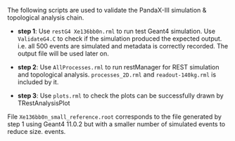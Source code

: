 The following scripts are used to validate the PandaX-III simulation & topological analysis chain.

- **step 1**: Use `restG4 Xe136bb0n.rml` to run test Geant4 simulation. Use `ValidateG4.C` to check if the simulation
  produced the expected output. i.e. all 500 events are simulated and metadata is correctly recorded. The output file
  will be used later on.

- **step 2**: Use `AllProcesses.rml` to run restManager for REST simulation and topological analysis. `processes_2D.rml`
  and `readout-140kg.rml` is included by it.

- **step 3**: Use `plots.rml` to check the plots can be successfully drawn by TRestAnalysisPlot

File `Xe136bb0n_small_reference.root` corresponds to the file generated by step 1 using Geant4 11.0.2 but with a smaller
number of simulated events to reduce size. events.


